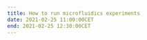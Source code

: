 ```yaml
---
title: How to run microfluidics experiments
date: 2021-02-25 11:00:00CET
end: 2021-02-25 12:30:00CET
---
```

